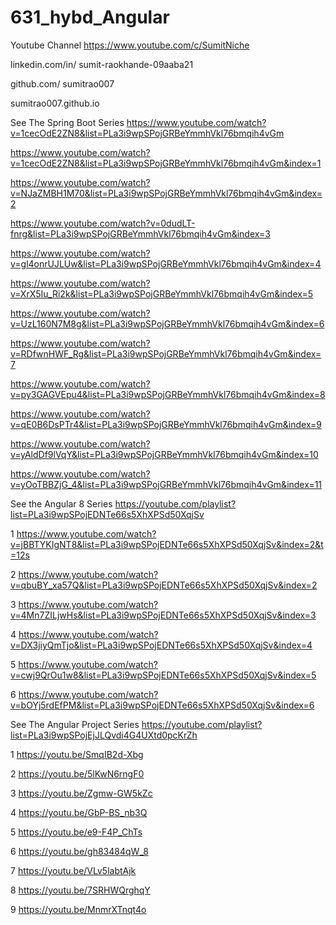 # 631_hybd_Angular

Youtube Channel https://www.youtube.com/c/SumitNiche

linkedin.com/in/ sumit-raokhande-09aaba21

github.com/ sumitrao007

sumitrao007.github.io

See The Spring Boot Series https://www.youtube.com/watch?v=1cecOdE2ZN8&list=PLa3i9wpSPojGRBeYmmhVkl76bmqih4vGm

https://www.youtube.com/watch?v=1cecOdE2ZN8&list=PLa3i9wpSPojGRBeYmmhVkl76bmqih4vGm&index=1

https://www.youtube.com/watch?v=NJaZMBH1M70&list=PLa3i9wpSPojGRBeYmmhVkl76bmqih4vGm&index=2

https://www.youtube.com/watch?v=0dudLT-fnrg&list=PLa3i9wpSPojGRBeYmmhVkl76bmqih4vGm&index=3

https://www.youtube.com/watch?v=gl4onrUJLUw&list=PLa3i9wpSPojGRBeYmmhVkl76bmqih4vGm&index=4

https://www.youtube.com/watch?v=XrX5Iu_Ri2k&list=PLa3i9wpSPojGRBeYmmhVkl76bmqih4vGm&index=5

https://www.youtube.com/watch?v=UzL160N7M8g&list=PLa3i9wpSPojGRBeYmmhVkl76bmqih4vGm&index=6

https://www.youtube.com/watch?v=RDfwnHWF_Rg&list=PLa3i9wpSPojGRBeYmmhVkl76bmqih4vGm&index=7

https://www.youtube.com/watch?v=py3GAGVEpu4&list=PLa3i9wpSPojGRBeYmmhVkl76bmqih4vGm&index=8

https://www.youtube.com/watch?v=qE0B6DsPTr4&list=PLa3i9wpSPojGRBeYmmhVkl76bmqih4vGm&index=9

https://www.youtube.com/watch?v=yAldDf9lVqY&list=PLa3i9wpSPojGRBeYmmhVkl76bmqih4vGm&index=10

https://www.youtube.com/watch?v=yOoTBBZjG_4&list=PLa3i9wpSPojGRBeYmmhVkl76bmqih4vGm&index=11

See the Angular 8 Series https://youtube.com/playlist?list=PLa3i9wpSPojEDNTe66s5XhXPSd50XqjSv

1 https://www.youtube.com/watch?v=jBBTYKIgNT8&list=PLa3i9wpSPojEDNTe66s5XhXPSd50XqjSv&index=2&t=12s

2 https://www.youtube.com/watch?v=qbuBY_xa57Q&list=PLa3i9wpSPojEDNTe66s5XhXPSd50XqjSv&index=2

3 https://www.youtube.com/watch?v=4Mn7ZILjwHs&list=PLa3i9wpSPojEDNTe66s5XhXPSd50XqjSv&index=3

4 https://www.youtube.com/watch?v=DX3jiyQmTjo&list=PLa3i9wpSPojEDNTe66s5XhXPSd50XqjSv&index=4

5 https://www.youtube.com/watch?v=cwj9QrOu1w8&list=PLa3i9wpSPojEDNTe66s5XhXPSd50XqjSv&index=5

6 https://www.youtube.com/watch?v=bOYj5rdEfPM&list=PLa3i9wpSPojEDNTe66s5XhXPSd50XqjSv&index=6

See The Angular Project Series https://youtube.com/playlist?list=PLa3i9wpSPojEjJLQvdi4G4UXtd0pcKrZh

1 https://youtu.be/SmqIB2d-Xbg

2 https://youtu.be/5lKwN6rngF0

3 https://youtu.be/Zgmw-GW5kZc

4 https://youtu.be/GbP-BS_nb3Q

5 https://youtu.be/e9-F4P_ChTs

6 https://youtu.be/gh83484qW_8

7 https://youtu.be/VLv5labtAjk

8 https://youtu.be/7SRHWQrghqY

9 https://youtu.be/MnmrXTnqt4o
